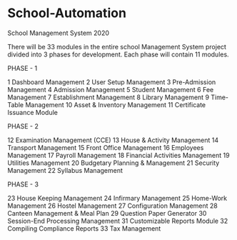 # School-Automation
School Management System 2020

There will be 33 modules in the entire school Management System project divided into 3 phases for development. Each phase will contain 11 modules.

PHASE - 1

  1 Dashboard Management
  2 User Setup Management
  3 Pre-Admission Management
  4 Admission Management
  5 Student Management
  6 Fee Management
  7 Establishment Management
  8 Library Management
  9 Time-Table Management
  10 Asset & Inventory Management
  11 Certificate Issuance Module


PHASE - 2	

  12 Examination Management (CCE)
  13 House & Activity Management
  14 Transport Management
  15 Front Office Management
  16 Employees Management
  17 Payroll Management
  18 Financial Activities Management
  19 Utilities Management
  20 Budgetary Planning & Management
  21 Security Management
  22 Syllabus Management


PHASE - 3

  23 House Keeping Management
  24 Infirmary Management
  25 Home-Work Management
  26 Hostel Management
  27 Configuration Management
  28 Canteen Management & Meal Plan
  29 Question Paper Generator
  30 Session-End Processing Management
  31 Customizable Reports Module
  32 Compiling Compliance Reports
  33 Tax Management
